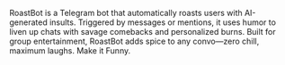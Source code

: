 RoastBot is a Telegram bot that automatically roasts users with AI-generated insults. Triggered by messages or mentions, it uses humor to liven up chats with savage comebacks and personalized burns. Built for group entertainment, RoastBot adds spice to any convo—zero chill, maximum laughs. Make it Funny.